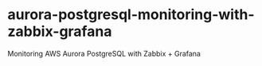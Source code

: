 # aurora-postgresql-monitoring-with-zabbix-grafana
Monitoring AWS Aurora PostgreSQL with Zabbix + Grafana
